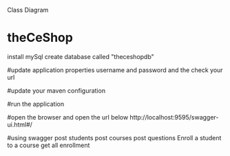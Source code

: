 Class Diagram
# theCeShop
install mySql
create database called "theceshopdb"

#update application properties 
username and password
and the check your url

#update your maven configuration

#run the application

#open the browser and open the url below
http://localhost:9595/swagger-ui.html#/

#using swagger
post students
post courses
post questions
Enroll a student to a course
get all enrollment 
